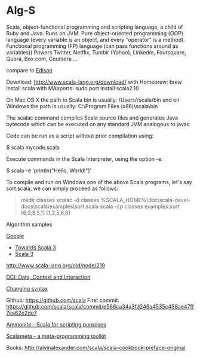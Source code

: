 Alg-S
=====

Scala, object-functional programming and scripting language, a child of Ruby and Java. Runs on JVM. 
Pure object-oriented programming (OOP) language (every variable is an object, and every “operator” is a method). 
Functional programming (FP) language (can pass functions around as variables))
Powers Twitter, Netflix, Tumblr (Yahoo), Linkedin, Foursquare, Quora, Box.com, Coursera ... 

compare to [Edison](https://www.egison.org/)

Download:
http://www.scala-lang.org/download/
with Homebrew: brew install scala
with MAaports: sudo port install scala2.10

On Mac OS X the path to Scala bin is usually: /Users/<your username>/scala/bin 
and on Windows the path is usually: C:\Program Files (x86)\scala\bin

The scalac command compiles Scala source files and generates Java bytecode which can be 
executed on any standard JVM analogous to javac

Code can be run as a script without prior compilation using:

$ scala mycode.scala

Execute commands in the Scala interpreter, using the option -e:

$ scala -e 'println("Hello, World!")'


To compile and run on Windows one of the above Scala programs, let's say sort.scala, we can simply proceed as follows:
> mkdir classes
> scalac -d classes %SCALA_HOME%\doc\scala-devel-docs\scala\examples\sort.scala
> scala -cp classes examples.sort
[6,2,8,5,1]
[1,2,5,6,8]

Algorithm samples

[Google](https://code.google.com/p/scalgorithms/)


+ [Towards Scala 3](http://www.scala-lang.org/blog/2018/04/19/scala-3.html)
+ [Scala 3](https://github.com/lampepfl/dotty.)

http://www.scala-lang.org/old/node/219

[DCI: Data, Context and Interaction](http://fulloo.info/Examples/ScalaExamples/)

[Changing syntax](https://news.ycombinator.com/item?id=14388242)

Github:
https://github.com/scala
First commit:
https://github.com/scala/scala/commit/e566ca34a3fd246a4535c458ae47ff7ea62e2de7


[Ammonite - Scala for scripting purposes](http://www.lihaoyi.com/Ammonite/)

[Scalameta - a meta-programming toolkit ](http://scalameta.org/)

[](http://astexplorer.net)

Books:
http://alvinalexander.com/scala/scala-cookbook-preface-original


